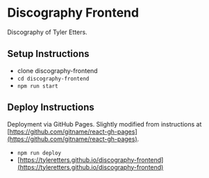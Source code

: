 # Discography Frontend

Discography of Tyler Etters.

## Setup Instructions

- clone discography-frontend
- `cd discography-frontend`
- `npm run start`

## Deploy Instructions

Deployment via GitHub Pages. Slightly modified from instructions at [https://github.com/gitname/react-gh-pages](https://github.com/gitname/react-gh-pages).

- `npm run deploy`
- [https://tyleretters.github.io/discography-frontend](https://tyleretters.github.io/discography-frontend)
